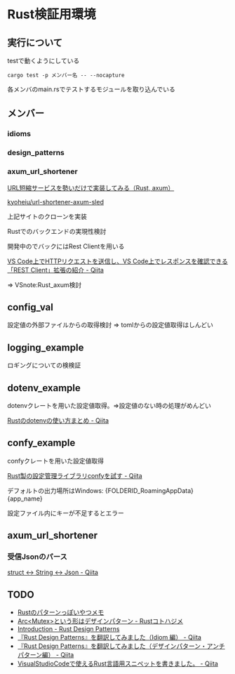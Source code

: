 # Rust検証用環境

## 実行について

testで動くようにしている

``cargo test -p メンバー名 -- --nocapture``

各メンバのmain.rsでテストするモジュールを取り込んでいる

## メンバー

### idioms

### design_patterns

### axum_url_shortener

[URL短縮サービスを勢いだけで実装してみる（Rust, axum）](https://zenn.dev/kyoheiu/articles/e0ef8454e5600f)

[kyoheiu/url-shortener-axum-sled](https://github.com/kyoheiu/url-shortener-axum-sled)

上記サイトのクローンを実装

Rustでのバックエンドの実現性検討

開発中のでバックにはRest Clientを用いる

[VS Code上でHTTPリクエストを送信し、VS Code上でレスポンスを確認できる「REST Client」拡張の紹介 - Qiita](https://qiita.com/toshi0607/items/c4440d3fbfa72eac840c)

⇒ VSnote:Rust_axum検討

## config_val

設定値の外部ファイルからの取得検討 ⇒ tomlからの設定値取得はしんどい

## logging_example

ロギングについての検検証

## dotenv_example

dotenvクレートを用いた設定値取得。⇒設定値のない時の処理がめんどい

[Rustのdotenvの使い方まとめ - Qiita](https://qiita.com/Yukimura127/items/c3f199bbdfb0fee34015)

## confy_example

confyクレートを用いた設定値取得

[Rust製の設定管理ライブラリconfyを試す - Qiita](https://qiita.com/Tadahiro_Yamamura/items/7c5637371e83752cd13a)

デフォルトの出力場所はWindows: {FOLDERID_RoamingAppData}\{app_name}

設定ファイル内にキーが不足するとエラー

## axum_url_shortener

### 受信Jsonのパース

[struct <-> String <-> Json - Qiita](https://qiita.com/rejasupotaro/items/17328120decd3e4425d6)

## TODO

- [Rustのパターンっぽいやつメモ](https://gist.github.com/qnighy/be99c2ece6f3f4b1248608a04e104b38)
- [Arc<Mutex<T>>という形はデザインパターン - Rustコトハジメ](https://rustforbeginners.hatenablog.com/entry/arc-mutex-design-pattern)
- [Introduction - Rust Design Patterns](https://rust-unofficial.github.io/patterns/)
- [『Rust Design Patterns』を翻訳してみました（Idiom 編） - Qiita](https://qiita.com/Yappii_111/items/4ccc3a8461cdd4035651)
- [『Rust Design Patterns』を翻訳してみました（デザインパターン・アンチパターン編） - Qiita](https://qiita.com/Yappii_111/items/654717e6a6a980722189)
- [VisualStudioCodeで使えるRust言語用スニペットを書きました。 - Qiita](https://qiita.com/s4i/items/bd29911487c0ee4b296d)